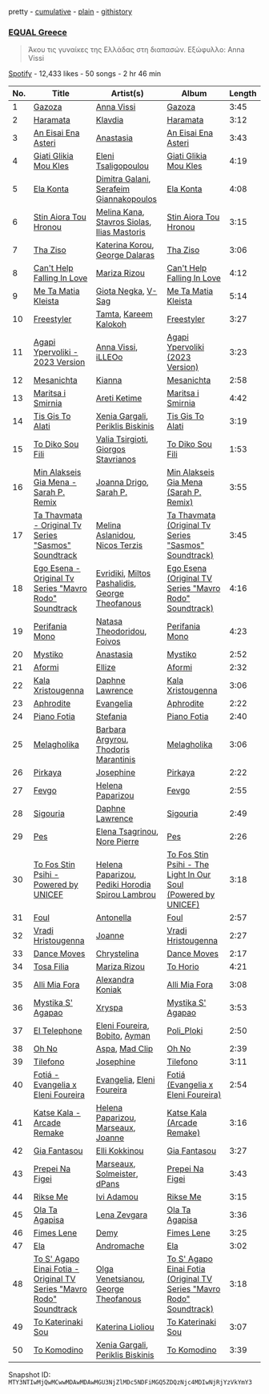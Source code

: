 pretty - [cumulative](/playlists/cumulative/37i9dQZF1DX9H4ZHqhys8z.md) - [plain](/playlists/plain/37i9dQZF1DX9H4ZHqhys8z) - [githistory](https://github.githistory.xyz/mackorone/spotify-playlist-archive/blob/main/playlists/plain/37i9dQZF1DX9H4ZHqhys8z)

### [EQUAL Greece ](https://open.spotify.com/playlist/37i9dQZF1DX9H4ZHqhys8z)

> Άκου τις γυναίκες της Ελλάδας στη διαπασών\. Εξώφυλλο: Anna Vissi

[Spotify](https://open.spotify.com/user/spotify) - 12,433 likes - 50 songs - 2 hr 46 min

| No. | Title | Artist(s) | Album | Length |
|---|---|---|---|---|
| 1 | [Gazoza](https://open.spotify.com/track/3wPvs8nWjtDhOApqPIdf0y) | [Anna Vissi](https://open.spotify.com/artist/3qg78GGGWP04yTv0ZQMsXl) | [Gazoza](https://open.spotify.com/album/52pJhLdz8Le17VGyDOzT5h) | 3:45 |
| 2 | [Haramata](https://open.spotify.com/track/2q2cxmczUo4AAZXmjeNzMk) | [Klavdia](https://open.spotify.com/artist/4JRInaGyykK9dRIaymPxJq) | [Haramata](https://open.spotify.com/album/2dKt5Zwj1nNiOb0ncJSE6W) | 3:12 |
| 3 | [An Eisai Ena Asteri](https://open.spotify.com/track/4mguG0fNWrnulC7N65KFVX) | [Anastasia](https://open.spotify.com/artist/2FTua3TeIGnmQQrN80DinP) | [An Eisai Ena Asteri](https://open.spotify.com/album/1REyaiesyKcqzBVkDoKwop) | 3:43 |
| 4 | [Giati Glikia Mou Kles](https://open.spotify.com/track/6Uu6XrzRRXZpfoW0gz6L23) | [Eleni Tsaligopoulou](https://open.spotify.com/artist/3Gk7fuRSYuQWqXGhRGPsG4) | [Giati Glikia Mou Kles](https://open.spotify.com/album/2JbmRmXeVomp5loIhkyIn9) | 4:19 |
| 5 | [Ela Konta](https://open.spotify.com/track/69z9falAGP4S63820LOqpC) | [Dimitra Galani](https://open.spotify.com/artist/3nV0kq59WJOJRLNWpFR1m6), [Serafeim Giannakopoulos](https://open.spotify.com/artist/6foCmDM8pdtzPzoWhR6W5z) | [Ela Konta](https://open.spotify.com/album/1xmUgZ1rmtSnuH2RDIeFca) | 4:08 |
| 6 | [Stin Aiora Tou Hronou](https://open.spotify.com/track/5LtDty5n0E7sHzn1CTEzy3) | [Melina Kana](https://open.spotify.com/artist/77Guu62HL3rXrjqYJKhyVT), [Stavros Siolas](https://open.spotify.com/artist/4xhGnzy0l7emjfvzK867iN), [Ilias Mastoris](https://open.spotify.com/artist/5djti6hHGtKRCA2vUJWsy8) | [Stin Aiora Tou Hronou](https://open.spotify.com/album/0ZkJL5Zn6s3C09QUuq1zYe) | 3:15 |
| 7 | [Tha Ziso](https://open.spotify.com/track/0vFydJPhpl4IhfLxBTNFVf) | [Katerina Korou](https://open.spotify.com/artist/1Jx5R9z4ED8ewbJpmBQHe8), [George Dalaras](https://open.spotify.com/artist/0eLU3EgFDZOFgd2Dwalfwo) | [Tha Ziso](https://open.spotify.com/album/4NLUalEZXvs0ZopdNjrET6) | 3:06 |
| 8 | [Can't Help Falling In Love](https://open.spotify.com/track/22Zc4VcrWf2MnA9uj57ikv) | [Mariza Rizou](https://open.spotify.com/artist/0YOHWBsXDveoGIFVKHkZ4V) | [Can't Help Falling In Love](https://open.spotify.com/album/3HEQqKx57MZMc18QVK5VyD) | 4:12 |
| 9 | [Me Ta Matia Kleista](https://open.spotify.com/track/0C9T51LdUf2sIDYrpWbSoZ) | [Giota Negka](https://open.spotify.com/artist/3no2tb4sxgM2xJPRa1ZVhQ), [V\-Sag](https://open.spotify.com/artist/0flc0uF9XBF3OTctmMRKSX) | [Me Ta Matia Kleista](https://open.spotify.com/album/0O2ZLUDiCOhUdc13b7kIlQ) | 5:14 |
| 10 | [Freestyler](https://open.spotify.com/track/68MeOQYE45Phu5GGgyG6Zx) | [Tamta](https://open.spotify.com/artist/0VGybH10ziMPo99SYOwMoQ), [Kareem Kalokoh](https://open.spotify.com/artist/6fIBCdiEDMUziaNwDi2Awb) | [Freestyler](https://open.spotify.com/album/0tnpHYoi8Z1ZQ44bTCRqWq) | 3:27 |
| 11 | [Agapi Ypervoliki \- 2023 Version](https://open.spotify.com/track/06RkoxeiyiL0I1Hfpt4Zew) | [Anna Vissi](https://open.spotify.com/artist/3qg78GGGWP04yTv0ZQMsXl), [iLLEOo](https://open.spotify.com/artist/1SZwJYkX5jEm8xqZXSGXjj) | [Agapi Ypervoliki \(2023 Version\)](https://open.spotify.com/album/1cFK4HC3ffxOZosr1TrXtm) | 3:23 |
| 12 | [Mesanichta](https://open.spotify.com/track/4gCwtzZynIyD3WkHRXDIam) | [Kianna](https://open.spotify.com/artist/4fTmQzW49oi5GGJOpPjuNy) | [Mesanichta](https://open.spotify.com/album/0W2f1zuF3yq4oZT9rchTdw) | 2:58 |
| 13 | [Maritsa i Smirnia](https://open.spotify.com/track/1fKZdEGTOqr3BAePNk36eV) | [Areti Ketime](https://open.spotify.com/artist/1K4gKlQvP8Ms5pka1EexI5) | [Maritsa i Smirnia](https://open.spotify.com/album/0GQ2OzUlVXug5XY8onBxNO) | 4:42 |
| 14 | [Tis Gis To Alati](https://open.spotify.com/track/7Cm5SaH6PwQD0Sr2t1iAYp) | [Xenia Gargali](https://open.spotify.com/artist/1ei2KEiexDEehzyu4oEddP), [Periklis Biskinis](https://open.spotify.com/artist/4ZmLaIa9DllCHlLdmfZpd3) | [Tis Gis To Alati](https://open.spotify.com/album/6TfQjrxmfctE3n3N0Cd7nN) | 3:19 |
| 15 | [To Diko Sou Fili](https://open.spotify.com/track/1Paojxsr9YwVJ1DpclnBxf) | [Valia Tsirgioti](https://open.spotify.com/artist/2zVzPjIdABuyJdUnrHJ7ki), [Giorgos Stavrianos](https://open.spotify.com/artist/4jz2sPqjc7xD0IXdOimTqp) | [To Diko Sou Fili](https://open.spotify.com/album/0qasjAHspSx9ytAiLZZluA) | 1:53 |
| 16 | [Min Alakseis Gia Mena \- Sarah P\. Remix](https://open.spotify.com/track/3vDyTwBUd99Qi6Gr4sF5Mx) | [Joanna Drigo](https://open.spotify.com/artist/4Q8Px6oPMydDrQLYplbonh), [Sarah P.](https://open.spotify.com/artist/5et5yif2ZImEGYYgBxbQvr) | [Min Alakseis Gia Mena \(Sarah P\. Remix\)](https://open.spotify.com/album/7qBnLsTPMv6tXu7HDyNVqC) | 3:55 |
| 17 | [Ta Thavmata \- Original Tv Series "Sasmos" Soundtrack](https://open.spotify.com/track/7DO971Fj9KbJMsWbpaSvix) | [Melina Aslanidou](https://open.spotify.com/artist/0q6umZk2e14mheMLEQLFCJ), [Nicos Terzis](https://open.spotify.com/artist/2eHBk2XpfdzxdHytj6oK9j) | [Ta Thavmata \(Original Tv Series "Sasmos" Soundtrack\)](https://open.spotify.com/album/44Q2hICl0Iau19ySjy0rbt) | 3:45 |
| 18 | [Ego Esena \- Original Tv Series "Mavro Rodo" Soundtrack](https://open.spotify.com/track/5FBDgXklxcAKm3Gs3gjLvz) | [Evridiki](https://open.spotify.com/artist/0WxbpUPH6SN75TSFAj3MAa), [Miltos Pashalidis](https://open.spotify.com/artist/6VzFvK9yRRZkT0L8kMmOXV), [George Theofanous](https://open.spotify.com/artist/1rNn8vt3hmIxbDuqMVzXpA) | [Ego Esena \(Original TV Series "Mavro Rodo" Soundtrack\)](https://open.spotify.com/album/24nJugIlrHaBHncKi9L9QW) | 4:16 |
| 19 | [Perifania Mono](https://open.spotify.com/track/6esKf2XTZxQUrK8deqSjop) | [Natasa Theodoridou](https://open.spotify.com/artist/4hw4chBwI0fvJltPiQxPPD), [Foivos](https://open.spotify.com/artist/3ppjSilJ2mCYvCq2iiU1Vn) | [Perifania Mono](https://open.spotify.com/album/1sVCnkd6adXwuG50gbdFIJ) | 4:23 |
| 20 | [Mystiko](https://open.spotify.com/track/7k2h3IHuFUQLclllRPRKTZ) | [Anastasia](https://open.spotify.com/artist/2FTua3TeIGnmQQrN80DinP) | [Mystiko](https://open.spotify.com/album/5ruMMEECIHyMLj2geMcKi3) | 2:52 |
| 21 | [Aformi](https://open.spotify.com/track/1sCoE0cd8o6mrTsWOsRImL) | [Ellize](https://open.spotify.com/artist/16NpduEB1MO70qblBBj3GH) | [Aformi](https://open.spotify.com/album/5Z4CzuxBkr072DokZVaTTD) | 2:32 |
| 22 | [Kala Xristougenna](https://open.spotify.com/track/6wZWrxiurnSoMuZRVDowtA) | [Daphne Lawrence](https://open.spotify.com/artist/2OJeL3ypFFDQfHb5oWiW6s) | [Kala Xristougenna](https://open.spotify.com/album/0iZL1szq9FfZPTaNw6jkQR) | 3:06 |
| 23 | [Aphrodite](https://open.spotify.com/track/0LYjFW29UnbEtisLDkFhBK) | [Evangelia](https://open.spotify.com/artist/3J7SI1JrZt43ZBlH24IqCK) | [Aphrodite](https://open.spotify.com/album/1HIiE9zyRCQJYoyM3H6jUj) | 2:22 |
| 24 | [Piano Fotia](https://open.spotify.com/track/6aWwQT7vYPzrGvXYZnuqi2) | [Stefania](https://open.spotify.com/artist/0HZUhj5PZHzHMWSI4s8rOQ) | [Piano Fotia](https://open.spotify.com/album/4EKtwtneaH8H8pI2bxA2eI) | 2:40 |
| 25 | [Melagholika](https://open.spotify.com/track/3UHrVcONPl0igLtVoChWuo) | [Barbara Argyrou](https://open.spotify.com/artist/4dKyyPIMmuepbWWTaOVRYK), [Thodoris Marantinis](https://open.spotify.com/artist/574vVdmmtmMh8kLgAEedIK) | [Melagholika](https://open.spotify.com/album/7iBZlDmH59jG0mvapYqIGf) | 3:06 |
| 26 | [Pirkaya](https://open.spotify.com/track/6RktjpxsPv7EK36c77TcVW) | [Josephine](https://open.spotify.com/artist/1fAotS2jUxpI8bnIxd5cIR) | [Pirkaya](https://open.spotify.com/album/0QdrBCcTpWnllvptJ7ghgR) | 2:22 |
| 27 | [Fevgo](https://open.spotify.com/track/7B3SRuWATy7PK8KURvkw2l) | [Helena Paparizou](https://open.spotify.com/artist/7D7k550IB6EszWmzVVCJSK) | [Fevgo](https://open.spotify.com/album/5th9nWxl9r4s8hFAXLN8qd) | 2:55 |
| 28 | [Sigouria](https://open.spotify.com/track/68KwyqSWbPx1wwnqLICxxB) | [Daphne Lawrence](https://open.spotify.com/artist/2OJeL3ypFFDQfHb5oWiW6s) | [Sigouria](https://open.spotify.com/album/5RIsuxKrvEn7bzCSxaka9H) | 2:49 |
| 29 | [Pes](https://open.spotify.com/track/0KufUZyFjCKsHX0eW0hYQZ) | [Elena Tsagrinou](https://open.spotify.com/artist/4TgsxeFPNtkZ5lneq9AceU), [Nore Pierre](https://open.spotify.com/artist/5T1jkoAvwvd4ybx9f5VhVp) | [Pes](https://open.spotify.com/album/5IIG4SC1JM2g46NZXqHPkg) | 2:26 |
| 30 | [To Fos Stin Psihi \- Powered by UNICEF](https://open.spotify.com/track/4Z6XwFoFukyJYRNqCNNntO) | [Helena Paparizou](https://open.spotify.com/artist/7D7k550IB6EszWmzVVCJSK), [Pediki Horodia Spirou Lambrou](https://open.spotify.com/artist/06bab7br2LNqfUEojpwzdI) | [To Fos Stin Psihi \- The Light In Our Soul \(Powered by UNICEF\)](https://open.spotify.com/album/05HtApqwBLhS9GOvmEViLQ) | 3:18 |
| 31 | [Foul](https://open.spotify.com/track/3qrUZUzacU2dNsPeqXmZKp) | [Antonella](https://open.spotify.com/artist/0YxYR1RIIJE7laQUtAYPMx) | [Foul](https://open.spotify.com/album/24WEOsgTq9EQtt93NGMzfC) | 2:57 |
| 32 | [Vradi Hristougenna](https://open.spotify.com/track/0MtSUNiFWpW7xM5iOJJwmp) | [Joanne](https://open.spotify.com/artist/75z1OhYtUgB075L3zyMfFH) | [Vradi Hristougenna](https://open.spotify.com/album/2lgU0cuRLlz83fbHyut1O4) | 2:27 |
| 33 | [Dance Moves](https://open.spotify.com/track/1RgaiNKzEmGX8slBbh2v8u) | [Chrystelina](https://open.spotify.com/artist/6QNaYdxuIulAq3M61FWAZ0) | [Dance Moves](https://open.spotify.com/album/3jZVm8yUGb2x3YwoYPYjcr) | 2:17 |
| 34 | [Tosa Filia](https://open.spotify.com/track/77bTzCgvKbLSMj6hSfcjtj) | [Mariza Rizou](https://open.spotify.com/artist/0YOHWBsXDveoGIFVKHkZ4V) | [To Horio](https://open.spotify.com/album/1NPov4omnKKcMKRQVzgUPY) | 4:21 |
| 35 | [Alli Mia Fora](https://open.spotify.com/track/4ql9MGCIzZwl8V2It8Mp6T) | [Alexandra Koniak](https://open.spotify.com/artist/7sjcFcVPtQ1Oi4j3g7VP30) | [Alli Mia Fora](https://open.spotify.com/album/45xN0CzQRn6rqfWPD1SH14) | 3:08 |
| 36 | [Mystika S' Agapao](https://open.spotify.com/track/326wv766oYVX04VosaoIAH) | [Xryspa](https://open.spotify.com/artist/6lJ3pYm8pC3rC7tfKE5PNU) | [Mystika S' Agapao](https://open.spotify.com/album/23giN22VVrCRSCIOloZ7UB) | 3:53 |
| 37 | [El Telephone](https://open.spotify.com/track/1zB8iM97STLlKaweWhtasO) | [Eleni Foureira](https://open.spotify.com/artist/39E15l8zeCDYpSZwFNX4G2), [Bobito](https://open.spotify.com/artist/7Ktyjh9YMAD3YZYF7pyHdm), [Ayman](https://open.spotify.com/artist/6ONMIIeGOgkflffHvKLe0M) | [Poli\_Ploki](https://open.spotify.com/album/79cEtUvXntL05SIK3YJiH8) | 2:50 |
| 38 | [Oh No](https://open.spotify.com/track/259d0kioJeWhOXnNBMyV0B) | [Aspa](https://open.spotify.com/artist/1dxuhrh05CDzJtEc9qEc3N), [Mad Clip](https://open.spotify.com/artist/3KcZf8BFeFBtnGyOZmUggd) | [Oh No](https://open.spotify.com/album/5hqZJensJuD1lNAmrFYyD4) | 2:39 |
| 39 | [Tilefono](https://open.spotify.com/track/7bohfOpcSFE5cE4zBpt0ST) | [Josephine](https://open.spotify.com/artist/1fAotS2jUxpI8bnIxd5cIR) | [Tilefono](https://open.spotify.com/album/33YsXsjLwzvwNhBoniCTyC) | 3:11 |
| 40 | [Fotiá \- Evangelia x Eleni Foureira](https://open.spotify.com/track/6s21oobR6fHbSNVViAzwBt) | [Evangelia](https://open.spotify.com/artist/3J7SI1JrZt43ZBlH24IqCK), [Eleni Foureira](https://open.spotify.com/artist/39E15l8zeCDYpSZwFNX4G2) | [Fotiá \(Evangelia x Eleni Foureira\)](https://open.spotify.com/album/4jDchGBgtx772BlfW931iP) | 2:54 |
| 41 | [Katse Kala \- Arcade Remake](https://open.spotify.com/track/70OKlSJ9oRAZfdZ7vUJWho) | [Helena Paparizou](https://open.spotify.com/artist/7D7k550IB6EszWmzVVCJSK), [Marseaux](https://open.spotify.com/artist/6hyFvbMnKrLVujJZnovsWz), [Joanne](https://open.spotify.com/artist/75z1OhYtUgB075L3zyMfFH) | [Katse Kala \(Arcade Remake\)](https://open.spotify.com/album/6EnfVqCZ9NMo5nVsKYTu2L) | 3:16 |
| 42 | [Gia Fantasou](https://open.spotify.com/track/7pYaQZEO9xYfk0YfDz8l6c) | [Elli Kokkinou](https://open.spotify.com/artist/3dHMnH9LXTSuhfdcWfjnoc) | [Gia Fantasou](https://open.spotify.com/album/6bdNg73lRXZQSPRdGNkYLx) | 3:27 |
| 43 | [Prepei Na Figei](https://open.spotify.com/track/6F9InZD2ObLFkO0nGOGddI) | [Marseaux](https://open.spotify.com/artist/6hyFvbMnKrLVujJZnovsWz), [Solmeister](https://open.spotify.com/artist/24Dj1piBfpK6bL3WwIFq48), [dPans](https://open.spotify.com/artist/3wz93gsh1Vj23McptGxzTm) | [Prepei Na Figei](https://open.spotify.com/album/1RvvRAXTIgkQaM1t7rQInG) | 3:43 |
| 44 | [Rikse Me](https://open.spotify.com/track/3ZrWzr32QXVkMfXwf1Ds8w) | [Ivi Adamou](https://open.spotify.com/artist/2arQ0lfcNGLrJOHoJksWOw) | [Rikse Me](https://open.spotify.com/album/1CQfLsDYWc63Br02KsOgE6) | 3:15 |
| 45 | [Ola Ta Agapisa](https://open.spotify.com/track/1E4Q3OXNKqthYG1amB1s78) | [Lena Zevgara](https://open.spotify.com/artist/3LE41qCjcf1FeakeVX7OxB) | [Ola Ta Agapisa](https://open.spotify.com/album/2qmbHc1lqUPuYTsYHWPUH5) | 3:36 |
| 46 | [Fimes Lene](https://open.spotify.com/track/6KF44UKhUfgWKmWGmrZgKw) | [Demy](https://open.spotify.com/artist/12muvykhaMY3RlVrJQ2ApM) | [Fimes Lene](https://open.spotify.com/album/1MzxTObD0eU8Zaz3gQhrKt) | 3:25 |
| 47 | [Ela](https://open.spotify.com/track/70HQXHPuU7EyUroOYkOzdk) | [Andromache](https://open.spotify.com/artist/0dn2Cwr75Rl4bh7yTwTorv) | [Ela](https://open.spotify.com/album/78osnynpxNHpfdParu3Hzi) | 3:02 |
| 48 | [To S' Agapo Einai Fotia \- Original TV Series "Mavro Rodo" Soundtrack](https://open.spotify.com/track/3t5b3YbuXQWf97BtnEbHJO) | [Olga Venetsianou](https://open.spotify.com/artist/7G2Jl17SnwTNlOkMFNONVT), [George Theofanous](https://open.spotify.com/artist/1rNn8vt3hmIxbDuqMVzXpA) | [To S' Agapo Einai Fotia \(Original TV Series "Mavro Rodo" Soundtrack\)](https://open.spotify.com/album/1CX0d4Gv2k7NkKPNFgcrOA) | 3:18 |
| 49 | [To Katerinaki Sou](https://open.spotify.com/track/1BFGmdOhjlhD7QQf7x8hS4) | [Katerina Lioliou](https://open.spotify.com/artist/6vgi3CIDWWdGEGJ6NMgQdD) | [To Katerinaki Sou](https://open.spotify.com/album/3ycSCh9GLe4zeeJCGF5fx9) | 3:07 |
| 50 | [To Komodino](https://open.spotify.com/track/0IQA3tNbEKiBZDaqg9lRJa) | [Xenia Gargali](https://open.spotify.com/artist/1ei2KEiexDEehzyu4oEddP), [Periklis Biskinis](https://open.spotify.com/artist/4ZmLaIa9DllCHlLdmfZpd3) | [To Komodino](https://open.spotify.com/album/7JP7Z3JHtAeFS5GHi5KcwB) | 3:39 |

Snapshot ID: `MTY3NTIwMjQwMCwwMDAwMDAwMGU3NjZlMDc5NDFiMGQ5ZDQzNjc4MDIwNjRjYzVkYmY3`
